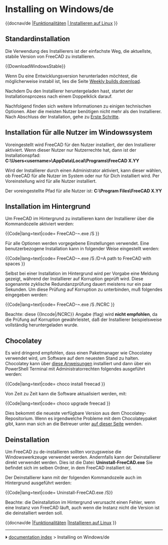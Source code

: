 # Installing on Windows/de
{{docnav/de
|[Funktionalitäten](Feature_list/de.md)
|[ Installieren auf Linux](Install_on_Linux/de.md)
}}




## Standardinstallation

Die Verwendung des Installierers ist der einfachste Weg, die aktuellste, stabile Version von FreeCAD zu installieren.


{{DownloadWindowsStable}}

Wenn Du eine Entwicklungsversion herunterladen möchtest, die möglicherweise instabil ist, lies die Seite [Weekly builds download](https://github.com/FreeCAD/FreeCAD-Bundle/releases/tag/weekly-builds).

Nachdem Du den Installierer heruntergeladen hast, startet der Installationsprozess nach einem Doppelklick darauf.

Nachfolgend finden sich weitere Informationen zu einigen technischen Optionen. Aber die meisten Nutzer benötigen nicht mehr als den Installierer. Nach Abschluss der Installation, gehe zu [Erste Schritte](Getting_started/de.md).

## Installation für alle Nutzer im Windowssystem 

Voreingestellt wird FreeCAD für den Nutzer installiert, der den Installierer aktiviert. Wenn dieser Nutzer nur Nutzerrechte hat, dann ist der Installationspfad: **C:\Users\<username>\AppData\Local\Programs\FreeCAD X.YY**

Wird der Installierer durch einen Administrator aktiviert, kann dieser wählen, ob FreeCAD für alle Nutzer im System oder nur für Dich installiert wird. Per Voreinstellung wird für alle Nutzer installiert.

Der voreingestellte Pfad für alle Nutzer ist: **C:\Program Files\FreeCAD X.YY**

## Installation im Hintergrund 

Um FreeCAD im Hintergrund zu installieren kann der Installierer über die Kommandozeile aktiviert werden:


{{Code|lang=text|code=
FreeCAD-~.exe /S
}}

Für alle Optionen werden vorgegebene Einstellungen verwendet. Eine benutzerbezogene Installation kann in folgender Weise eingestellt werden:


{{Code|lang=text|code=
FreeCAD-~.exe /S /D=A path to FreeCAD with spaces
}}

Selbst bei einer Installation im Hintergrund wird per Vorgabe eine Meldung gezeigt, während der Installierer auf Korruption geprüft wird. Diese sogenannte zyklische Redundanzprüfung dauert meistens nur ein paar Sekunden. Um diese Prüfung auf Korruption zu unterbinden, muß folgendes eingegeben werden:


{{Code|lang=text|code=
FreeCAD-~.exe /S /NCRC
}}

Beachte: diese {{Incode|/NCRC}} Angabe (flag) wird **nicht empfohlen**, da die Prüfung auf Korruption gewährleistet, daß der Installierer beispielsweise vollständig heruntergeladen wurde.

## Chocolatey

Es wird dringend empfohlen, dass einen Paketmanager wie Chocolatey verwendet wird, um Software auf dem neuesten Stand zu halten. Chocolatey kann über [diese Anweisungen](https://chocolatey.org/install) installiert und dann über ein PowerShell Terminal mit Administratorrechten folgendes ausgeführt werden:


{{Code|lang=text|code=
choco install freecad
}}

Von Zeit zu Zeit kann die Software aktualisiert werden, mit:


{{Code|lang=text|code=
choco upgrade freecad
}}

Dies bekommt die neueste verfügbare Version aus dem Chocolatey-Repositorium. Wenn es irgendwelche Probleme mit dem Chocolateypaket gibt, kann man sich an die Betreuer unter [auf dieser Seite](https://chocolatey.org/packages/freecad) wenden.

## Deinstallation

Um FreeCAD zu de-installieren sollten vorzugsweise die Windowswerkzeuge verwendet werden. Andernfalls kann der Deinstallierer direkt verwendet werden. Dies ist die Datei: **Uninstall-FreeCAD.exe** Sie befindet sich im selben Ordner, in dem FreeCAD installiert ist.

Der Deinstallierer kann mit der folgenden Kommandozeile auch im Hintergrund ausgeführt werden:


{{Code|lang=text|code=
Uninstall-FreeCAD.exe /S}}

Beachte: die Deinstallation im Hintergrund verursacht einen Fehler, wenn eine Instanz von FreeCAD läuft, auch wenn die Instanz nicht die Version ist die deinstalliert werden soll.


{{docnav/de
|[Funktionalitäten](Feature_list/de.md)
|[Installieren auf Linux](Install_on_Linux/de.md)
}}



---
⏵ [documentation index](../README.md) > Installing on Windows/de
